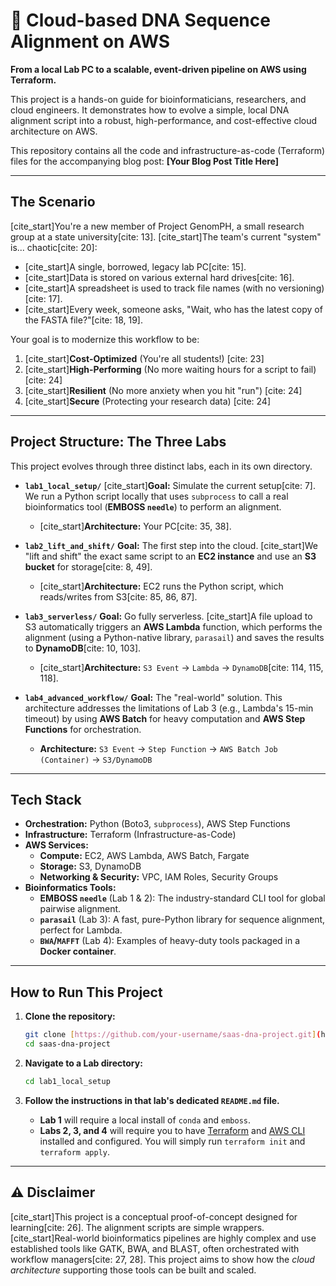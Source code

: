 # 🧬 Cloud-based DNA Sequence Alignment on AWS

**From a local Lab PC to a scalable, event-driven pipeline on AWS using Terraform.**

This project is a hands-on guide for bioinformaticians, researchers, and cloud engineers. It demonstrates how to evolve a simple, local DNA alignment script into a robust, high-performance, and cost-effective cloud architecture on AWS.

This repository contains all the code and infrastructure-as-code (Terraform) files for the accompanying blog post: **[Your Blog Post Title Here]**

---

## The Scenario

[cite_start]You're a new member of Project GenomPH, a small research group at a state university[cite: 13]. [cite_start]The team's current "system" is... chaotic[cite: 20]:
* [cite_start]A single, borrowed, legacy lab PC[cite: 15].
* [cite_start]Data is stored on various external hard drives[cite: 16].
* [cite_start]A spreadsheet is used to track file names (with no versioning)[cite: 17].
* [cite_start]Every week, someone asks, "Wait, who has the latest copy of the FASTA file?"[cite: 18, 19].

Your goal is to modernize this workflow to be:
1.  [cite_start]**Cost-Optimized** (You're all students!) [cite: 23]
2.  [cite_start]**High-Performing** (No more waiting hours for a script to fail) [cite: 24]
3.  [cite_start]**Resilient** (No more anxiety when you hit "run") [cite: 24]
4.  [cite_start]**Secure** (Protecting your research data) [cite: 24]

---

## Project Structure: The Three Labs

This project evolves through three distinct labs, each in its own directory.

* **`lab1_local_setup/`**
    [cite_start]**Goal:** Simulate the current setup[cite: 7]. We run a Python script locally that uses `subprocess` to call a real bioinformatics tool (**EMBOSS `needle`**) to perform an alignment.
    * [cite_start]**Architecture:** Your PC[cite: 35, 38].

* **`lab2_lift_and_shift/`**
    **Goal:** The first step into the cloud. [cite_start]We "lift and shift" the exact same script to an **EC2 instance** and use an **S3 bucket** for storage[cite: 8, 49].
    * [cite_start]**Architecture:** EC2 runs the Python script, which reads/writes from S3[cite: 85, 86, 87].

* **`lab3_serverless/`**
    **Goal:** Go fully serverless. [cite_start]A file upload to S3 automatically triggers an **AWS Lambda** function, which performs the alignment (using a Python-native library, `parasail`) and saves the results to **DynamoDB**[cite: 10, 103].
    * [cite_start]**Architecture:** `S3 Event` -> `Lambda` -> `DynamoDB`[cite: 114, 115, 118].

* **`lab4_advanced_workflow/`**
    **Goal:** The "real-world" solution. This architecture addresses the limitations of Lab 3 (e.g., Lambda's 15-min timeout) by using **AWS Batch** for heavy computation and **AWS Step Functions** for orchestration.
    * **Architecture:** `S3 Event` -> `Step Function` -> `AWS Batch Job (Container)` -> `S3/DynamoDB`

---

## Tech Stack

* **Orchestration:** Python (Boto3, `subprocess`), AWS Step Functions
* **Infrastructure:** Terraform (Infrastructure-as-Code)
* **AWS Services:**
    * **Compute:** EC2, AWS Lambda, AWS Batch, Fargate
    * **Storage:** S3, DynamoDB
    * **Networking & Security:** VPC, IAM Roles, Security Groups
* **Bioinformatics Tools:**
    * **EMBOSS `needle`** (Lab 1 & 2): The industry-standard CLI tool for global pairwise alignment.
    * **`parasail`** (Lab 3): A fast, pure-Python library for sequence alignment, perfect for Lambda.
    * **`BWA`/`MAFFT`** (Lab 4): Examples of heavy-duty tools packaged in a **Docker container**.

---

## How to Run This Project

1.  **Clone the repository:**
    ```bash
    git clone [https://github.com/your-username/saas-dna-project.git](https://github.com/your-username/saas-dna-project.git)
    cd saas-dna-project
    ```

2.  **Navigate to a Lab directory:**
    ```bash
    cd lab1_local_setup
    ```

3.  **Follow the instructions in that lab's dedicated `README.md` file.**
    * **Lab 1** will require a local install of `conda` and `emboss`.
    * **Labs 2, 3, and 4** will require you to have [Terraform](https://www.terraform.io/) and [AWS CLI](https://aws.amazon.com/cli/) installed and configured. You will simply run `terraform init` and `terraform apply`.

---

## ⚠️ Disclaimer

[cite_start]This project is a conceptual proof-of-concept designed for learning[cite: 26]. The alignment scripts are simple wrappers. [cite_start]Real-world bioinformatics pipelines are highly complex and use established tools like GATK, BWA, and BLAST, often orchestrated with workflow managers[cite: 27, 28]. This project aims to show how the *cloud architecture* supporting those tools can be built and scaled.